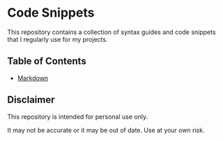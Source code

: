 # Code Snippets
This repository contains a collection of syntax guides and code snippets that I regularly use for my projects. 

## Table of Contents
- [Markdown](markdown/markdown-guide.md)

## Disclaimer
This repository is intended for personal use only.

It may not be accurate or it may be out of date. Use at your own risk.